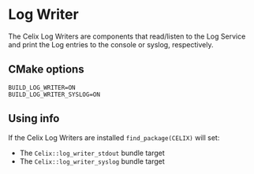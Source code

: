 # Log Writer

The Celix Log Writers are components that read/listen to the Log Service and print the Log entries to the console or syslog, respectively.

## CMake options
    BUILD_LOG_WRITER=ON
    BUILD_LOG_WRITER_SYSLOG=ON

## Using info

If the Celix Log Writers are installed `find_package(CELIX)` will set:
 - The `Celix::log_writer_stdout` bundle target
 - The `Celix::log_writer_syslog` bundle target

